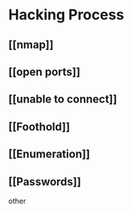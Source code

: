 # Hacking Process
## [[nmap]]
## [[open ports]]
## [[unable to connect]]
## [[Foothold]]
## [[Enumeration]]



## [[Passwords]]

other



